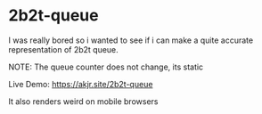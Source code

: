 # 2b2t-queue

I was really bored so i wanted to see if i can make a quite accurate representation of 2b2t queue.

NOTE: The queue counter does not change, its static

Live Demo: https://akjr.site/2b2t-queue

It also renders weird on mobile browsers
